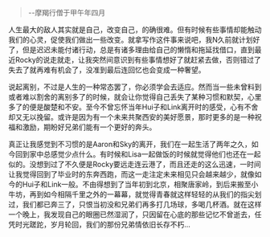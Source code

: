 
> --摩羯行僧于甲午年四月

人生最大的敌人其实就是自己，改变自己，的确很难。但有时候有些事情却能触动我们的心灵，促使我们做出一些改变。就拿写作这件事来说吧，我N久前就计划好了，但是迟迟未能付诸行动，总是有诸多理由给自己的懒惰和拖延找借口，直到最近Rocky的说走就走，让我突然间意识到有些事情想好了就赶紧去做，否则错过了失去了就再难有机会了，没准到最后连回忆也会变成一种奢望。
  
说起离别，不过是人生的一种常态罢了，你必须学会去适应。然而当一些未曾料到或者难以割舍的离别多了的时候，就会让你觉得自己丢失了某种习惯和默契，心里多了的便是酸楚和不安。至今不曾忘怀当年Hui子和Link离开时的感受，心有不舍却又无以挽留。或许是因为有一个未来共聚西安的美好愿景，那时更多的是一种祝福和激励，期盼好兄弟们能有一个更好的奔头。

真正让我感觉到不习惯的是Aaron和Sky的离开，我们在一起生活了两年之久，如今回到家中总感觉少点什么。有时候和Lisa一起做饭的时候就觉得他们也还在一起似的。没想到过了不久便是Rocky要远走连云港了，而且还走的这么迅速，一时间让我觉得回到了毕业时的东奔西跑，而这一走注定未来相见只会越来越少，就像如今的Hui子和Link一般。不由得想到了当年初到北京，相聚唐家岭，到后来搬至小牛坊，再到如今相隔千里之外的一幕幕，就觉得青春就这样轻轻的从我们的指尖划过，我们都已奔三了，只恨当初没和兄弟们再多打几场球，多喝几杯酒。就在这样一个晚上，我发现自己的眼圈已然湿润了，只因留在心底的那些记忆不曾逝去，任凭时光蹉跎，岁月轮回，我们的那份兄弟情依旧长存不朽...